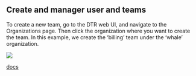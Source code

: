 ## Create and manager user and teams

To create a new team, go to the DTR web UI, and navigate to the Organizations page. Then click the organization where you want to create the team. In this example, we create the ‘billing’ team under the ‘whale’ organization.

<img src="https://docs.docker.com/datacenter/dtr/2.4/guides/images/create-and-manage-teams-2.png" />

[docs](https://docs.docker.com/datacenter/dtr/2.4/guides/admin/manage-users/create-and-manage-teams/)
